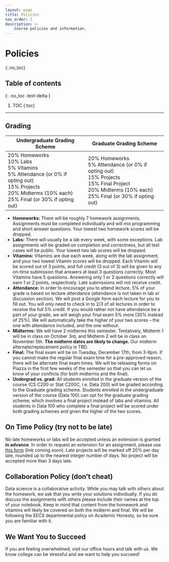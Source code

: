 ```yaml
---
layout: page
title: Policies
nav_order: 3
description: >-
    Course policies and information.
---
```


# Policies
{:.no_toc}


## Table of contents
{: .no_toc .text-delta }

1. TOC
{:toc}

---

## Grading


| **Undergraduate Grading Scheme** | **Graduate Grading Scheme** |
| -- | -- |
| 20% Homeworks <br> 10% Labs <br> 5% Vitamins <br> 5% Attendance (or 0% if opting out) <br> 15% Projects <br> 20% Midterms (10% each) <br> 25% Final (or 30% if opting out) | 20% Homeworks <br> 5% Attendance (or 0% if opting out) <br> 15% Projects <br> 15% Final Project <br> 20% Midterms (10% each) <br> 25% Final (or 30% if opting out)  |

- **Homeworks:** There will be roughly 7 homework assignments. Assignments must be completed individually and will mix programming and short answer questions. Your lowest two homework scores will be dropped.
- **Labs:** There will usually be a lab every week, with some exceptions. Lab assignments will be graded on completion and correctness, but all test cases will be public. Your lowest two lab scores will be dropped.
- **Vitamins:** Vitamins are due each week, along with the lab assignment, and your two lowest Vitamin scores will be dropped. Each Vitamin will be scored out of 3 points, and full credit (3 out of 3) will be given to any on-time submission that answers at least 3 questions correctly. Most Vitamins have 5 questions. Answering only 1 or 2 questions correctly will earn 1 or 2 points, respectively. Late submissions will not receive credit.
- **Attendance:** In order to encourage you to attend lecture, 5% of your grade is based on lecture attendance (attendance is not taken in lab or discussion section). We will post a Google form each lecture for you to fill out. You will only need to check in to 2/3 of all lectures in order to receive the full 5% credit. If you would rather not have attendance be a part of your grade, we will weigh your final exam 5% more (30% instead of 25%). We will automatically take the higher of your two scores – the one with attendance included, and the one without.
- **Midterms:** We will have 2 midterms this semester. Tentatively, Midterm 1 will be in class on October 3rd, and Midterm 2 will be in class on November 5th. **The midterm dates are likely to change.** Our midterm alternate/replacement policy is TBD.
- **Final:** The final exam will be on Tuesday, December 17th, from 3-6pm. If you cannot make the regular final exam time for a pre-approved reason, there will be alternate final exam times. We will be releasing forms on Piazza in the first few weeks of the semester so that you can let us know of your conflicts (for both midterms and the final).
- **Undergrad vs. grad:** All students enrolled in the graduate version of the course (CS C200 or Stat C200C, i.e. Data 200) will be graded according to the Graduate grading scheme. Students enrolled in the undergraduate version of the course (Data 100) can opt for the graduate grading scheme, which involves a final project instead of labs and vitamins. All students in Data 100 who complete a final project will be scored under both grading schemes and given the higher of the two scores.

## On Time Policy (try not to be late)
No late homeworks or labs will be accepted unless an extension is granted **in advance**. In order to request an extension for an assignment, please use [this form](#) (link coming soon). Late projects will be marked off 20% per day late, rounded up to the nearest integer number of days. No project will be accepted more than 3 days late.

## Collaboration Policy (don’t cheat)
Data science is a collaborative activity. While you may talk with others about the homework, we ask that you write your solutions individually. If you do discuss the assignments with others please include their names at the top of your notebook. Keep in mind that content from the homework and vitamins will likely be covered on both the midterm and final. We will be following the EECS departmental policy on Academic Honesty, so be sure you are familiar with it.

## We Want You to Succeed
If you are feeling overwhelmed, visit our office hours and talk with us. We know college can be stressful and we want to help you succeed!